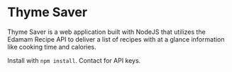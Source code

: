 # Thyme Saver
Thyme Saver is a web application built with NodeJS that utilizes the Edamam Recipe API to deliver a list of recipes with at a glance information like cooking time and calories. 

Install with ```npm install```. 
Contact for API keys. 
